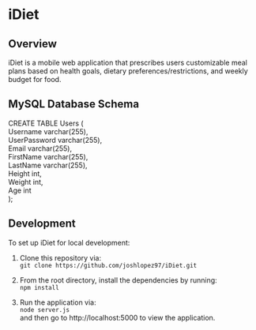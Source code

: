 # iDiet
## Overview
iDiet is a mobile web application that prescribes users customizable meal plans based on health goals, dietary preferences/restrictions, and weekly budget for food.

## MySQL Database Schema
CREATE TABLE Users (  
    Username varchar(255),  
    UserPassword varchar(255),  
    Email varchar(255),  
    FirstName varchar(255),  
    LastName varchar(255),  
    Height int,  
    Weight int,  
    Age int  
);

## Development
To set up iDiet for local development:
1. Clone this repository via:  
`git clone https://github.com/joshlopez97/iDiet.git`

2. From the root directory, install the dependencies by running:  
`npm install`

3. Run the application via:  
`node server.js`  
and then go to http://localhost:5000 to view the application.
